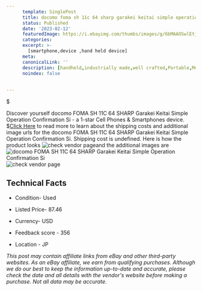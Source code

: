 ```yaml
---
      template: SinglePost
      title: docomo foma sh 11c 64 sharp garakei keitai simple operation confirmation si
      status: Published
      date: '2023-02-12'
      featuredImage: https://i.ebayimg.com/thumbs/images/g/6bMAAOSwlEtj6I8G/s-l225.jpg
      categories: 
      excerpt: >-
        [smartphone,device ,hand held device]
      meta:
      canonicalLink: ''
      description: [handheld,industrially made,well crafted,Portable,Mobile,Compact,Convenient,Lightweight,Maneuverable,Man-portable,Miniature,Carriable,Hand-held,Light,Holdable,Transportable,Mobile device,Pocket-sized,On-the-go,Wireless,Cordless,Compact size,Convenient size, smartphone,device ,hand held device]
      noindex: false
      
        
---
```

$

Discover yourself docomo FOMA SH 11C 64 SHARP Garakei Keitai Simple Operation Confirmation Si - a 1-star Cell Phones & Smartphones device.
$[Click Here](https://www.ebay.com/itm/304802341562?hash=item46f7a2a2ba%3Ag%3A6bMAAOSwlEtj6I8G&mkevt=1&mkcid=1&mkrid=711-53200-19255-0&campid=%253CePNCampaignId%253E&customid=%253CreferenceId%253E&toolid=10049) to read more to learn about the shipping costs and additional image urls for the docomo FOMA SH 11C 64 SHARP Garakei Keitai Simple Operation Confirmation Si. Shipping cost is undefined. Here is how the product looks ![check vendor page](https://i.ebayimg.com/thumbs/images/g/6bMAAOSwlEtj6I8G/s-l225.jpg)and the additional images are![docomo FOMA SH 11C 64 SHARP Garakei Keitai Simple Operation Confirmation Si](https://i.ebayimg.com/images/g/6bMAAOSwlEtj6I8G/s-l1200.jpg)![check vendor page](https://origin-galleryplus.ebayimg.com/ws/web/304802341562_2_0_1/225x225.jpg,https://origin-galleryplus.ebayimg.com/ws/web/304802341562_3_0_1/225x225.jpg,https://origin-galleryplus.ebayimg.com/ws/web/304802341562_4_0_1/225x225.jpg,https://origin-galleryplus.ebayimg.com/ws/web/304802341562_5_0_1/225x225.jpg,https://origin-galleryplus.ebayimg.com/ws/web/304802341562_6_0_1/225x225.jpg,https://origin-galleryplus.ebayimg.com/ws/web/304802341562_7_0_1/225x225.jpg,https://origin-galleryplus.ebayimg.com/ws/web/304802341562_8_0_1/225x225.jpg)



 ## Technical Facts 



     
      

 - Condition- Used 


      

 - Listed Price- 87.46 


      

 - Currency- USD 


      

 - Feedback score - 356 


      

 - Location - JP 


      
      

 *_This post may contain affiliate links from eBay and other third-party websites. As an eBay affiliate, we earn from qualifying purchases. Although we do our best to keep the information up-to-date and accurate, please check the date and all details with the vendor's website before making a purchase. Not all data may be accurate._*






